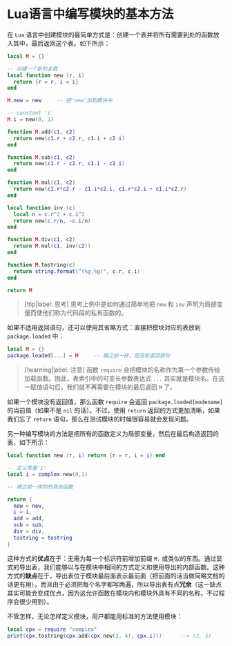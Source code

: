 # Lua语言中编写模块的基本方法

在 `Lua` 语言中创建模块的最简单方式是：创建一个表并将所有需要到处的函数放入其中，最后返回这个表。如下所示：

```lua
local M = {}

-- 创建一个新的复数
local function new (r, i)
  return {r = r, i = i}
end

M.new = new     -- 把'new'加到模块中

-- constant 'i'
M.i = new(0, 1)

function M.add(c1, c2)
  return new(c1.r + c2.r, c1.i + c2.i)
end

function M.sub(c1, c2)
  return new(c1.r - c2.r, c1.i - c2.i)
end

function M.mul(c1, c2)
  return new(c1.r*c2.r - c1.i*c2.i, c1.r*c2.i + c1.i*c2.r)
end

local function inv (c)
  local n = c.r^2 + c.i^2
  return new(c.r/n, -c.i/n)
end

function M.div(c1, c2)
  return M.mul(c1, inv(c2))
end

function M.tostring(c)
  return string.format("(%g,%g)", c.r, c.i)
end

return M
```

> [!tip|label: 思考]
> 思考上例中是如何通过简单地把 `new` 和 `inv` 声明为局部变量而使他们称为代码段的私有函数的。

如果不适用返回语句，还可以使用其省略方式：直接把模块对应的表放到 `package.loaded` 中：

```lua
local M = {}
package.loaded[...] = M     -- 跟之前一样，但没有返回语句
```

> [!warning|label: 注意]
> 函数 `require` 会把模块的名称作为第一个参数传给加载函数。因此，表索引中的可变长参数表达式 `...` 其实就是模块名。在这一赋值语句后，我们就不再需要在模块的最后返回 `M` 了。

如果一个模块没有返回值，那么函数 `require` 会返回 `package.loaded[modename]` 的当前值（如果不是 `nil` 的话）。不过，使用 `return` 返回的方式更加清晰，如果我们忘了 `return` 语句，那么在测试模块的时候很容易就会发现问题。

另一种编写模块的方法是把所有的函数定义为局部变量，然后在最后构造返回的表，如下所示：

```lua
local function new (r, i) return {r = r, i = i} end

-- 定义常量'i'
local i = complex.new(0,1)

-- 根之前一样的的其他函数

return {
  new = new,
  i = i,
  add = add,
  sub = sub,
  div = div,
  tostring = tostring
}
```

这种方式的**优点**在于：无需为每一个标识符前增加前缀 `M.` 或类似的东西。通过显式的导出表，我们能够以与在模块中相同的方式定义和使用导出的内部函数。这种方式的**缺点**在于，导出表位于模块最后面表示最前面（把前面的话当做简略文档的话更有用），而且由于必须把每个名字都写两遍，所以导出表有点**冗余**（这一缺点其实可能会变成优点，因为这允许函数在模块内和模块外具有不同的名称，不过程序会很少用到）。

不管怎样，无论怎样定义模块，用户都能用标准的方法使用模块：

```lua
local cpx = require "complex"
print(cpx.tostring(cpx.add(cpx.new(3, 4), cpx.i)))      --> (3, 5)
```
